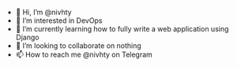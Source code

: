 - 👋 Hi, I’m @nivhty
- 👀 I’m interested in DevOps
- 🌱 I’m currently learning how to fully write a web application using Django
- 💞️ I’m looking to collaborate on nothing
- 📫 How to reach me @nivhty on Telegram

<!---
nivhty/nivhty is a ✨ special ✨ repository because its `README.md` (this file) appears on your GitHub profile.
You can click the Preview link to take a look at your changes.
--->
